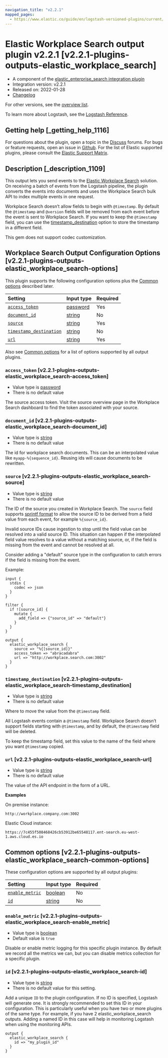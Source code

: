 ```yaml
---
navigation_title: "v2.2.1"
mapped_pages:
  - https://www.elastic.co/guide/en/logstash-versioned-plugins/current/v2.2.1-plugins-outputs-elastic_workplace_search.html
---
```


# Elastic Workplace Search output plugin v2.2.1 [v2.2.1-plugins-outputs-elastic_workplace_search]

* A component of the [elastic\_enterprise\_search integration plugin](integration-elastic_enterprise_search-index.md)
* Integration version: v2.2.1
* Released on: 2022-01-28
* [Changelog](https://github.com/logstash-plugins/logstash-integration-elastic_enterprise_search/blob/v2.2.1/CHANGELOG.md)

For other versions, see the [overview list](output-elastic_workplace_search-index.md).

To learn more about Logstash, see the [Logstash Reference](https://www.elastic.co/guide/en/logstash/current/index.html).

## Getting help [_getting_help_1116]

For questions about the plugin, open a topic in the [Discuss](http://discuss.elastic.co) forums. For bugs or feature requests, open an issue in [Github](https://github.com/logstash-plugins/logstash-integration-elastic_enterprise_search). For the list of Elastic supported plugins, please consult the [Elastic Support Matrix](https://www.elastic.co/support/matrix#matrix_logstash_plugins).

## Description [_description_1109]

This output lets you send events to the [Elastic Workplace Search](https://www.elastic.co/workplace-search) solution. On receiving a batch of events from the Logstash pipeline, the plugin converts the events into documents and uses the Workplace Search bulk API to index multiple events in one request.

Workplace Search doesn’t allow fields to begin with `@timestamp`. By default the `@timestamp` and `@version` fields will be removed from each event before the event is sent to Workplace Search. If you want to keep the `@timestamp` field, you can use the [timestamp\_destination](v2-2-1-plugins-outputs-elastic_workplace_search.md#v2.2.1-plugins-outputs-elastic_workplace_search-timestamp_destination) option to store the timestamp in a different field.

This gem does not support codec customization.

## Workplace Search Output Configuration Options [v2.2.1-plugins-outputs-elastic_workplace_search-options]

This plugin supports the following configuration options plus the [Common options](v2-2-1-plugins-outputs-elastic_workplace_search.md#v2.2.1-plugins-outputs-elastic_workplace_search-common-options) described later.

| Setting | Input type | Required |
| :- | :- | :- |
| [`access_token`](v2-2-1-plugins-outputs-elastic_workplace_search.md#v2.2.1-plugins-outputs-elastic_workplace_search-access_token) | [password](/lsr/value-types.md#password) | Yes |
| [`document_id`](v2-2-1-plugins-outputs-elastic_workplace_search.md#v2.2.1-plugins-outputs-elastic_workplace_search-document_id) | [string](/lsr/value-types.md#string) | No |
| [`source`](v2-2-1-plugins-outputs-elastic_workplace_search.md#v2.2.1-plugins-outputs-elastic_workplace_search-source) | [string](/lsr/value-types.md#string) | Yes |
| [`timestamp_destination`](v2-2-1-plugins-outputs-elastic_workplace_search.md#v2.2.1-plugins-outputs-elastic_workplace_search-timestamp_destination) | [string](/lsr/value-types.md#string) | No |
| [`url`](v2-2-1-plugins-outputs-elastic_workplace_search.md#v2.2.1-plugins-outputs-elastic_workplace_search-url) | [string](/lsr/value-types.md#string) | Yes |

Also see [Common options](v2-2-1-plugins-outputs-elastic_workplace_search.md#v2.2.1-plugins-outputs-elastic_workplace_search-common-options) for a list of options supported by all output plugins.

### `access_token` [v2.2.1-plugins-outputs-elastic_workplace_search-access_token]

* Value type is [password](/lsr/value-types.md#password)
* There is no default value

The source access token. Visit the source overview page in the Workplace Search dashboard to find the token associated with your source.

### `document_id` [v2.2.1-plugins-outputs-elastic_workplace_search-document_id]

* Value type is [string](/lsr/value-types.md#string)
* There is no default value

The id for workplace search documents. This can be an interpolated value like `myapp-%{sequence_id}`. Reusing ids will cause documents to be rewritten.

### `source` [v2.2.1-plugins-outputs-elastic_workplace_search-source]

* Value type is [string](/lsr/value-types.md#string)
* There is no default value

The ID of the source you created in Workplace Search. The `source` field supports [sprintf format](https://www.elastic.co/guide/en/logstash/current/event-dependent-configuration.html#sprintf) to allow the source ID to be derived from a field value from each event, for example `%{source_id}`.

Invalid source IDs cause ingestion to stop until the field value can be resolved into a valid source ID. This situation can happen if the interpolated field value resolves to a value without a matching source, or, if the field is missing from the event and cannot be resolved at all.

Consider adding a "default" source type in the configuration to catch errors if the field is missing from the event.

Example:

```
input {
  stdin {
    codec => json
  }
}

filter {
  if ![source_id] {
    mutate {
      add_field => {"source_id" => "default"}
    }
  }
}

output {
  elastic_workplace_search {
    source => "%{[source_id]}"
    access_token => "abracadabra"
    url => "http://workplace.search.com:3002"
  }
}
```

### `timestamp_destination` [v2.2.1-plugins-outputs-elastic_workplace_search-timestamp_destination]

* Value type is [string](/lsr/value-types.md#string)
* There is no default value

Where to move the value from the `@timestamp` field.

All Logstash events contain a `@timestamp` field. Workplace Search doesn’t support fields starting with `@timestamp`, and by default, the `@timestamp` field will be deleted.

To keep the timestamp field, set this value to the name of the field where you want `@timestamp` copied.

### `url` [v2.2.1-plugins-outputs-elastic_workplace_search-url]

* Value type is [string](/lsr/value-types.md#string)
* There is no default value

The value of the API endpoint in the form of a URL.

**Examples**

On premise instance:

`http://workplace.company.com:3002`

Elastic Cloud instance:

`https://7c455f508468426cb53912be65548117.ent-search.eu-west-1.aws.cloud.es.io`

## Common options [v2.2.1-plugins-outputs-elastic_workplace_search-common-options]

These configuration options are supported by all output plugins:

| Setting | Input type | Required |
| :- | :- | :- |
| [`enable_metric`](v2-2-1-plugins-outputs-elastic_workplace_search.md#v2.2.1-plugins-outputs-elastic_workplace_search-enable_metric) | [boolean](/lsr/value-types.md#boolean) | No |
| [`id`](v2-2-1-plugins-outputs-elastic_workplace_search.md#v2.2.1-plugins-outputs-elastic_workplace_search-id) | [string](/lsr/value-types.md#string) | No |

### `enable_metric` [v2.2.1-plugins-outputs-elastic_workplace_search-enable_metric]

* Value type is [boolean](/lsr/value-types.md#boolean)
* Default value is `true`

Disable or enable metric logging for this specific plugin instance. By default we record all the metrics we can, but you can disable metrics collection for a specific plugin.

### `id` [v2.2.1-plugins-outputs-elastic_workplace_search-id]

* Value type is [string](/lsr/value-types.md#string)
* There is no default value for this setting.

Add a unique `ID` to the plugin configuration. If no ID is specified, Logstash will generate one. It is strongly recommended to set this ID in your configuration. This is particularly useful when you have two or more plugins of the same type. For example, if you have 2 elastic\_workplace\_search outputs. Adding a named ID in this case will help in monitoring Logstash when using the monitoring APIs.

```
output {
  elastic_workplace_search {
    id => "my_plugin_id"
  }
}
```
